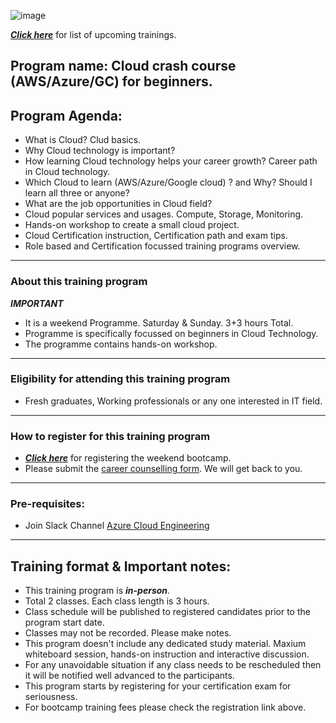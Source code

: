 ![image](https://user-images.githubusercontent.com/62712515/212548238-92365832-fe03-47c7-8c06-701834a67ebf.png)

***[Click here](https://e2esolutionarchitect.eventbrite.com)*** for list of upcoming trainings.

## Program name: Cloud crash course (AWS/Azure/GC) for beginners. 

## Program Agenda:

- What is Cloud? Clud basics.
- Why Cloud technology is important? 
- How learning Cloud technology helps your career growth? Career path in Cloud technology.
- Which Cloud to learn (AWS/Azure/Google cloud) ? and Why? Should I learn all three or anyone?
- What are the job opportunities in Cloud field?
- Cloud popular services and usages. Compute, Storage, Monitoring.
- Hands-on workshop to create a small cloud project.
- Cloud Certification instruction, Certification path and exam tips.
- Role based and Certification focussed training programs overview.

----------------------------
### About this training program

***IMPORTANT***
- It is a weekend Programme. Saturday & Sunday. 3+3 hours Total.
- Programme is specifically focussed on beginners in Cloud Technology. 
- The programme contains hands-on workshop. 

----------------------------
### Eligibility for attending this training program
- Fresh graduates, Working professionals or any one interested in IT field. 
----------------------------

### How to register for this training program
- ***[Click here](https://e2esolutionarchitect.eventbrite.com)*** for registering the weekend bootcamp.
- Please submit the [career counselling form](https://e2esolutionarchitect.com/career-counselling/). We will get back to you. 
----------------------------

### Pre-requisites: 
- Join Slack Channel [Azure Cloud Engineering](https://talentdevelop-u8d3237.slack.com/archives/C04KCD5HPC1)

----------------------------

## Training format & Important notes:

- This training program is ***in-person***.
- Total 2 classes. Each class length is 3 hours.
- Class schedule will be published to registered candidates prior to the program start date.
- Classes may not be recorded. Please make notes.
- This program doesn't include any dedicated study material. Maxium whiteboard session, hands-on instruction and interactive discussion. 
- For any unavoidable situation if any class needs to be rescheduled then it will be notified well advanced to the participants. 
- This program starts by registering for your certification exam for seriousness. 
- For bootcamp training fees please check the registration link above.   



